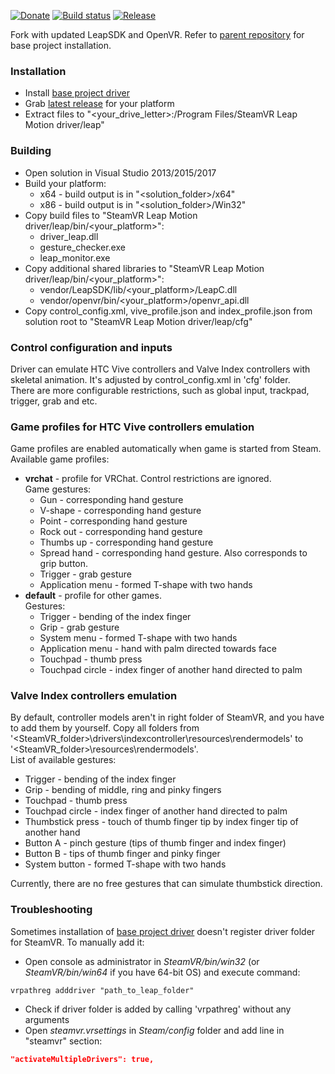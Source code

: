 [![Donate](https://liberapay.com/assets/widgets/donate.svg)](https://liberapay.com/SDraw/donate) [![Build status](https://ci.appveyor.com/api/projects/status/2pc49d2hpt2hx944?svg=true)](https://ci.appveyor.com/project/SDraw/driver-leap) [![Release](http://img.shields.io/github/release/SDraw/driver_leap.svg)](../../releases/latest)

Fork with updated LeapSDK and OpenVR. Refer to [parent repository](https://github.com/cbuchner1/driver_leap) for base project installation.
  
### Installation
* Install [base project driver](https://github.com/cbuchner1/driver_leap)
* Grab [latest release](../../releases/latest) for your platform
* Extract files to "<your_drive_letter>:/Program Files/SteamVR Leap Motion driver/leap"

### Building
* Open solution in Visual Studio 2013/2015/2017
* Build your platform:
  * x64 - build output is in "<solution_folder>/x64"
  * x86 - build output is in "<solution_folder>/Win32"
* Copy build files to "SteamVR Leap Motion driver/leap/bin/<your_platform>":
  * driver_leap.dll
  * gesture_checker.exe
  * leap_monitor.exe
* Copy additional shared libraries to "SteamVR Leap Motion driver/leap/bin/<your_platform>":
  * vendor/LeapSDK/lib/<your_platform>/LeapC.dll
  * vendor/openvr/bin/<your_platform>/openvr_api.dll
* Copy control_config.xml, vive_profile.json and index_profile.json from solution root to "SteamVR Leap Motion driver/leap/cfg"
  
### Control configuration and inputs
Driver can emulate HTC Vive controllers and Valve Index controllers with skeletal animation. It's adjusted by control_config.xml in 'cfg' folder.  
There are more configurable restrictions, such as global input, trackpad, trigger, grab and etc.

### Game profiles for HTC Vive controllers emulation
Game profiles are enabled automatically when game is started from Steam.
Available game profiles:
  * **vrchat** - profile for VRChat. Control restrictions are ignored.  
  Game gestures:
    * Gun - corresponding hand gesture
    * V-shape - corresponding hand gesture
    * Point - corresponding hand gesture
    * Rock out - corresponding hand gesture
    * Thumbs up - corresponding hand gesture
    * Spread hand - corresponding hand gesture. Also corresponds to grip button.
    * Trigger - grab gesture
    * Application menu - formed T-shape with two hands
  * **default** - profile for other games.  
  Gestures:
    * Trigger - bending of the index finger
    * Grip - grab gesture
    * System menu - formed T-shape with two hands
    * Application menu - hand with palm directed towards face
    * Touchpad - thumb press
    * Touchpad circle - index finger of another hand directed to palm
    
### Valve Index controllers emulation
By default, controller models aren't in right folder of SteamVR, and you have to add them by yourself.
Copy all folders from '<SteamVR_folder>\drivers\indexcontroller\resources\rendermodels' to '<SteamVR_folder>\resources\rendermodels'.  
List of available gestures:
* Trigger - bending of the index finger
* Grip - bending of middle, ring and pinky fingers
* Touchpad - thumb press
* Touchpad circle - index finger of another hand directed to palm
* Thumbstick press - touch of thumb finger tip by index finger tip of another hand
* Button A - pinch gesture (tips of thumb finger and index finger)
* Button B - tips of thumb finger and pinky finger
* System button - formed T-shape with two hands

Currently, there are no free gestures that can simulate thumbstick direction.

### Troubleshooting
Sometimes installation of [base project driver](https://github.com/cbuchner1/driver_leap) doesn't register driver folder for SteamVR. To manually add it:
* Open console as administrator in *SteamVR/bin/win32* (or *SteamVR/bin/win64* if you have 64-bit OS) and execute command:
```
vrpathreg adddriver "path_to_leap_folder"
```
* Check if driver folder is added by calling 'vrpathreg' without any arguments
* Open *steamvr.vrsettings* in *Steam/config* folder and add line in "steamvr" section:
```JSON
"activateMultipleDrivers": true,
```
